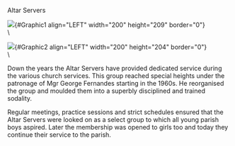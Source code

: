 Altar Servers

![](altarboys.jpg){#Graphic1 align="LEFT" width="200" height="209"
border="0"}\
\

![](altarboys2.jpg){#Graphic2 align="LEFT" width="200" height="204"
border="0"}\
\

Down the years the Altar Servers have provided dedicated service during
the various church services. This group reached special heights under
the patronage of Mgr George Fernandes starting in the 1960s. He
reorganised the group and moulded them into a superbly disciplined and
trained sodality.

Regular meetings, practice sessions and strict schedules ensured that
the Altar Servers were looked on as a select group to which all young
parish boys aspired. Later the membership was opened to girls too and
today they continue their service to the parish.
